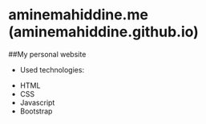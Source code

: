 # aminemahiddine.me (aminemahiddine.github.io)
##My personal website 
* Used technologies:
- HTML
- CSS
- Javascript
- Bootstrap
